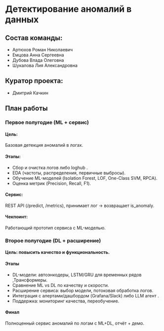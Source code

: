 # Детектирование аномалий в данных

## Состав команды:

- Артюхов Роман Николаевич
- Емцова Анна Сергеевна
- Дубова Влада Олеговна
- Шукалова Лия Александровна

## Куратор проекта:

- Дмитрий Качкин

## План работы

### Первое полугодие (ML + сервис)

#### Цель: 

Базовая детекция аномалий в логах.

#### Этапы:

- Сбор и очистка логов либо loghub .
- EDA (частоты, распределения, первичные выбросы).
- Обучение ML-моделей (Isolation Forest, LOF, One-Class SVM, RPCA).
- Оценка метрик (Precision, Recall, F1).


#### Сервис: 

REST API (/predict, /metrics), принимает лог → возвращает is_anomaly.


#### Чекпоинт: 

Работающий прототип сервиса с ML-моделью.


### Второе полугодие (DL + расширение)

#### Цель: повысить качество и функциональность.


#### Этапы

- DL-модели: автоэнкодеры, LSTM/GRU для временных рядов ,Трансформеры.
- Сравнение ML vs DL по качеству и скорости.
- Расширение сервиса: выбор модели, потоковая обработка логов.
- Интеграция с алертами/дашбордом (Grafana/Slack)  либо  LLM агент .
- Поддержка: мониторинг качества, переобучение.


#### Финал 
Полноценный сервис аномалий по логам с ML+DL, отчёт + демо.
